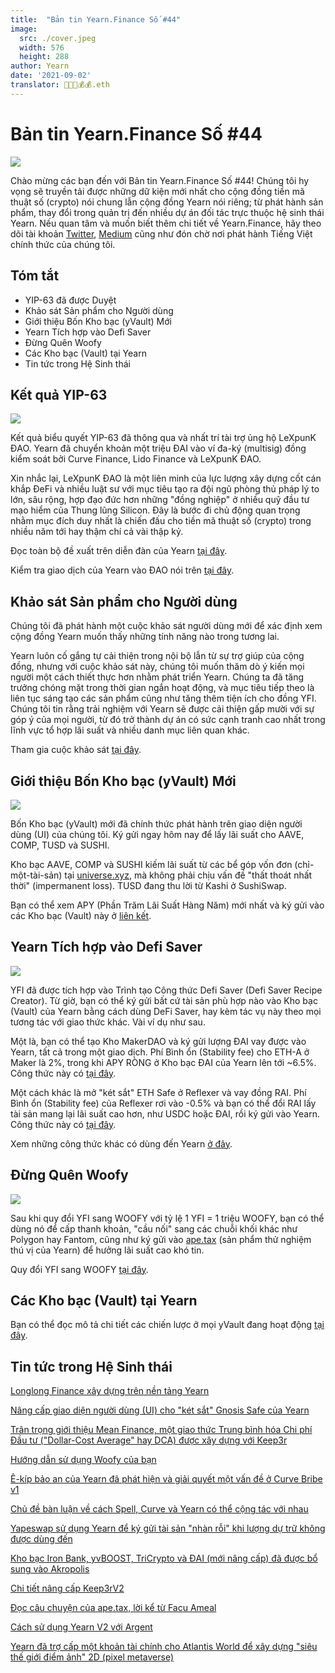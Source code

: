 ```yaml
---
title:  "Bản tin Yearn.Finance Số #44"
image:
  src: ./cover.jpeg
  width: 576
  height: 288
author: Yearn
date: '2021-09-02'
translator: 🤖💵💵💰💰.eth
---
```


# Bản tin Yearn.Finance Số #44

![](/_posts/_newsletters/Yearn-Finance-Newsletter-44/cover.jpeg?w=880&h=440)

Chào mừng các bạn đến với Bản tin Yearn.Finance Số #44! Chúng tôi hy vọng sẽ truyền tải được những dữ kiện mới nhất cho cộng đồng tiền mã thuật số (crypto) nói chung lẫn cộng đồng Yearn nói riêng; từ phát hành sản phẩm, thay đổi trong quản trị đến nhiều dự án đối tác trực thuộc hệ sinh thái Yearn. Nếu quan tâm và muốn biết thêm chi tiết về Yearn.Finance, hãy theo dõi tài khoản [Twitter](https://twitter.com/iearnfinance), [Medium](https://medium.com/iearn) cũng như đón chờ nơi phát hành Tiếng Việt chính thức của chúng tôi.

## **Tóm tắt**

- YIP-63 đã được Duyệt
- Khảo sát Sản phẩm cho Người dùng
- Giới thiệu Bốn Kho bạc (yVault) Mới
- Yearn Tích hợp vào Defi Saver
- Đừng Quên Woofy
- Các Kho bạc (Vault) tại Yearn
- Tin tức trong Hệ Sinh thái

## **Kết quả YIP-63**

![](/_posts/_newsletters/Yearn-Finance-Newsletter-44/image2.jpg?w=1456&h=690)

Kết quả biểu quyết YIP-63 đã thông qua và nhất trí tài trợ ủng hộ LeXpunK ĐAO. Yearn đã chuyển khoản một triệu ĐAI vào ví đa-ký (multisig) đồng kiểm soát bởi Curve Finance, Lido Finance và LeXpunK ĐAO.

Xin nhắc lại, LeXpunK ĐAO là một liên minh của lực lượng xây dựng cốt cán khắp ĐeFi và nhiều luật sư với mục tiêu tạo ra đội ngũ phòng thủ pháp lý to lớn, sâu rộng, hợp đạo đức hơn những "đồng nghiệp" ở nhiều quỹ đầu tư mạo hiểm của Thung lũng Silicon. Đây là bước đi chủ động quan trọng nhằm mục đích duy nhất là chiến đấu cho tiền mã thuật số (crypto) trong nhiều năm tới hay thậm chí cả vài thập kỷ.

Đọc toàn bộ đề xuất trên diễn đàn của Yearn [tại đây](https://gov.yearn.finance/t/yip-63-fund-builder-first-legal-activism-dao/11280).

Kiểm tra giao dịch của Yearn vào ĐAO nói trên [tại đây](https://etherscan.io/tx/0x0ec0fc55d6dc51b426a254bf2d6de138b1b9a1c3031f4ab3a7b39439fa004392).

## **Khảo sát Sản phẩm cho Người dùng**

Chúng tôi đã phát hành một cuộc khảo sát người dùng mới để xác định xem cộng đồng Yearn muốn thấy những tính năng nào trong tương lai.
  
Yearn luôn cố gắng tự cải thiện trong nội bộ lẫn từ sự trợ giúp của cộng đồng, nhưng với cuộc khảo sát này, chúng tôi muốn thăm dò ý kiến mọi người một cách thiết thực hơn nhằm phát triển Yearn. Chúng ta đã tăng trưởng chóng mặt trong thời gian ngắn hoạt động, và mục tiêu tiếp theo là liên tục sáng tạo các sản phẩm cũng như tăng thêm tiện ích cho đồng YFI. Chúng tôi tin rằng trải nghiệm với Yearn sẽ được cải thiện gấp mười với sự góp ý của mọi người, từ đó trở thành dự án có sức cạnh tranh cao nhất trong lĩnh vực tổ hợp lãi suất và nhiều danh mục liên quan khác.

Tham gia cuộc khảo sát [tại đây](https://yearnfinance.typeform.com/to/ojp3J8gn).

## **Giới thiệu Bốn Kho bạc (yVault) Mới**

![](/_posts/_newsletters/Yearn-Finance-Newsletter-44/image3.jpg?w=611&h=298)

Bốn Kho bạc (yVault) mới đã chính thức phát hành trên giao diện người dùng (UI) của chúng tôi. Ký gửi ngay hôm nay để lấy lãi suất cho AAVE, COMP, TUSD và SUSHI. 
  
Kho bạc AAVE, COMP và SUSHI kiếm lãi suất từ các bể góp vốn đơn (chỉ-một-tài-sản) tại [universe.xyz](https://universe.xyz/polymorphs), mà không phải chịu vấn đề "thất thoát nhất thời" (impermanent loss). TUSD đang thu lời từ Kashi ở SushiSwap.

Bạn có thể xem APY (Phần Trăm Lãi Suất Hàng Năm) mới nhất và ký gửi vào các Kho bạc (Vault) này ở [liên kết](https://yearn.finance/vaults).

## **Yearn Tích hợp vào Defi Saver**

![](/_posts/_newsletters/Yearn-Finance-Newsletter-44/image4.jpg?w=1012&h=506)

YFI đã được tích hợp vào Trình tạo Công thức Defi Saver (Defi Saver Recipe Creator). Từ giờ, bạn có thể ký gửi bất cứ tài sản phù hợp nào vào Kho bạc (Vault) của Yearn bằng cách dùng DeFi Saver, hay kèm tác vụ này theo mọi tương tác với giao thức khác. Vài ví dụ như sau.
  
Một là, bạn có thể tạo Kho MakerDAO và ký gửi lượng ĐAI vay được vào Yearn, tất cả trong một giao dịch. Phí Bình ổn (Stability fee) cho ETH-A ở Maker là 2%, trong khi APY RÒNG ở Kho bạc ĐAI của Yearn lên tới ~6.5%. Công thức này có [tại đây](https://app.defisaver.com/recipes/create?recipe=V3JhcEV0aEFjdGlvbiwyMDtSZWZsZXhlck9wZW5TYWZlQWN0aW9uLEVUSC1BO1JlZmxleGVyU3VwcGx5QWN0aW9uLCQyLHJlY2lwZSxBbGwgYXZhaWxhYmxlO1JlZmxleGVyR2VuZXJhdGVBY3Rpb24sJDIsNjY2NixyZWNpcGU7U2VsbEFjdGlvbiwweDAzYWI0NTg2MzQ5MTBhYWQyMGVmNWYxYzhlZTk2ZjFkNmFjNTQ5MTkscmVjaXBlLDY2NjYsMHhBMGI4Njk5MWM2MjE4YjM2YzFkMTlENGEyZTlFYjBjRTM2MDZlQjQ4LHJlY2lwZSwxO1llYXJuU3VwcGx5QWN0aW9uLDB4QTBiODY5OTFjNjIxOGIzNmMxZDE5RDRhMmU5RWIwY0UzNjA2ZUI0OCxyZWNpcGUsQWxsIGF2YWlsYWJsZSx3YWxsZXQ%3D).

Một cách khác là mở "két sắt" ETH Safe ở Reflexer và vay đồng RAI. Phí Bình ổn (Stability fee) của Reflexer rơi vào -0.5% và bạn có thể đổi RAI lấy tài sản mang lại lãi suất cao hơn, như USDC hoặc ĐAI, rồi ký gửi vào Yearn. Công thức này có [tại đây](https://app.defisaver.com/recipes/create?recipe=V3JhcEV0aEFjdGlvbiwyMDtSZWZsZXhlck9wZW5TYWZlQWN0aW9uLEVUSC1BO1JlZmxleGVyU3VwcGx5QWN0aW9uLCQyLHJlY2lwZSxBbGwgYXZhaWxhYmxlO1JlZmxleGVyR2VuZXJhdGVBY3Rpb24sJDIsNjY2NixyZWNpcGU7U2VsbEFjdGlvbiwweDAzYWI0NTg2MzQ5MTBhYWQyMGVmNWYxYzhlZTk2ZjFkNmFjNTQ5MTkscmVjaXBlLDY2NjYsMHhBMGI4Njk5MWM2MjE4YjM2YzFkMTlENGEyZTlFYjBjRTM2MDZlQjQ4LHJlY2lwZSwxO1llYXJuU3VwcGx5QWN0aW9uLDB4QTBiODY5OTFjNjIxOGIzNmMxZDE5RDRhMmU5RWIwY0UzNjA2ZUI0OCxyZWNpcGUsQWxsIGF2YWlsYWJsZSx3YWxsZXQ%3D).

Xem những công thức khác có dùng đến Yearn [ở đây](https://app.defisaver.com/).

## **Đừng Quên Woofy**

![](/_posts/_newsletters/Yearn-Finance-Newsletter-44/image5.jpg?w=986&h=1251)

Sau khi quy đổi YFI sang WOOFY với tỷ lệ 1&nbsp;YFI&nbsp;=&nbsp;1&nbsp;triệu&nbsp;WOOFY, bạn có thể dùng nó để cấp thanh khoản, "cầu nối" sang các chuỗi khối khác như Polygon hay Fantom, cũng như ký gửi vào [ape.tax](https://ape.tax/) (sản phẩm thử nghiệm thú vị của Yearn) để hưởng lãi suất cao khó tin.
  
Quy đổi YFI sang WOOFY [tại đây](https://woofy.finance/).

## **Các Kho bạc (Vault) tại Yearn**

Bạn có thể đọc mô tả chi tiết các chiến lược ở mọi yVault đang hoạt động [tại đây](https://medium.com/yearn-state-of-the-vaults/the-vaults-at-yearn-9237905ffed3).

## **Tin tức trong Hệ Sinh thái**

[Longlong Finance xây dựng trên nền tảng Yearn](https://twitter.com/longlongfinance/status/1424889905877069826)

[Nâng cấp giao diện người dùng (UI) cho "két sắt" Gnosis Safe của Yearn](https://twitter.com/seanmacaonghais/status/1427229450773618695?s=21)

[Trân trọng giới thiệu Mean Finance, một giao thức Trung bình hóa Chi phí Đầu tư ("Dollar-Cost Average" hay DCA) được xây dựng với Keep3r](https://twitter.com/mean_fi/status/1422947694444785666?s=21)

[Hướng dẫn sử dụng Woofy của bạn](https://twitter.com/cryptannews/status/1426489521911177217?s=21)

[Ê-kíp bảo an của Yearn đã phát hiện và giải quyết một vấn đề ở Curve Bribe v1](https://twitter.com/bantg/status/1426629982328180737?s=21)

[Chủ đề bàn luận về cách Spell, Curve và Yearn có thể cộng tác với nhau](https://twitter.com/danielesesta/status/1426547097415913476?s=21)

[Yapeswap sử dụng Yearn để ký gửi tài sản "nhàn rỗi" khi lượng dự trữ không được dùng đến](https://twitter.com/yapeswap/status/1427270229839605761)

[Kho bạc Iron Bank, yvBOOST, TriCrypto và ĐAI (mới nâng cấp) đã được bổ sung vào Akropolis](https://twitter.com/akropolisio/status/1427258414229442563)

[Chi tiết nâng cấp Keep3rV2](https://twitter.com/AndreCronjeTech/status/1429021091218006023)

[Đọc câu chuyện của ape.tax, lời kể từ Facu Ameal](https://twitter.com/fameal/status/1428382076064174080?s=20)

[Cách sử dụng Yearn V2 với Argent](https://twitter.com/argentHQ/status/1431205382865760257)

[Yearn đã trợ cấp một khoản tài chính cho Atlantis World để xây dựng "siêu thế giới điểm ảnh" 2D (pixel metaverse)](https://twitter.com/iearnfinance/status/1432387438014435332)
